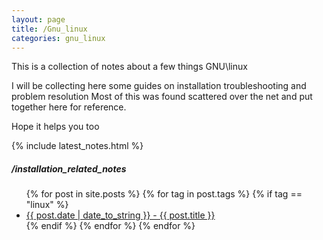```yaml
---
layout: page
title: /Gnu_linux
categories: gnu_linux
---
```

This is a collection of notes about a few things GNU\linux


I will be collecting here some guides on installation troubleshooting and problem resolution
Most of this was found scattered over the net and put together here for reference.

Hope it helps you too

{% include latest_notes.html %}

##### /installation_related_notes
<ul>
  {% for post in site.posts %}
        {% for tag in post.tags  %}
        {% if tag == "linux"  %}
    <li>
      <a href="{{ post.url }}">{{ post.date | date_to_string }} - {{ post.title }}</a>
    </li>
        {% endif %}
        {% endfor %}
  {% endfor %}
</ul>
